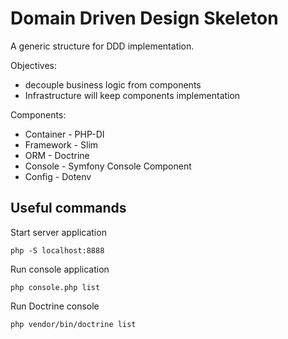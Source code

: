 # Domain Driven Design Skeleton

A generic structure for DDD implementation.

Objectives:
- decouple business logic from components
- Infrastructure will keep components implementation

Components:
- Container - PHP-DI
- Framework - Slim
- ORM - Doctrine
- Console - Symfony Console Component
- Config - Dotenv


## Useful commands
Start server application
```
php -S localhost:8888
```

Run console application
```
php console.php list
```

Run Doctrine console
```
php vendor/bin/doctrine list
```